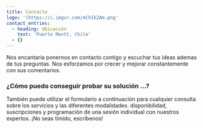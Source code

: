 ```yaml
---
title: Contacto
logo: '(https://i.imgur.com/mChIkZAm.png'
contact_entries:
  - heading: Ubicación
    text: 'Puerto Montt, Chile'
  - {}
---
```

Nos encantaría ponernos en contacto contigo y escuchar tus ideas ademas de tus preguntas. Nos esforzamos por crecer y mejorar constantemente con sus comentarios.

<h3 class="f4 b lh-title mv3">¿Cómo puedo conseguir probar su solución …?</h3>

También puede utilizar el formulario a continuación para cualquier consulta sobre los servicios y las diferentes modalidades.
disponibilidad, suscripciones y programación de una sesión individual
con nuestros expertos. ¡No seas tímido, escríbenos!
